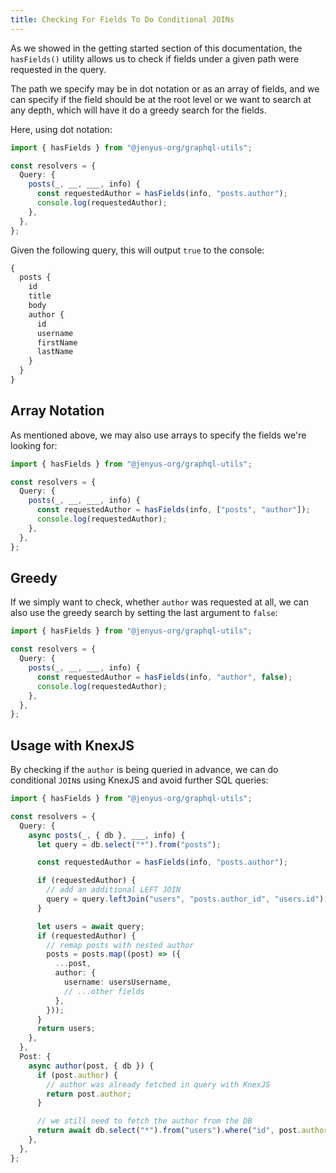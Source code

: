 ```yaml
---
title: Checking For Fields To Do Conditional JOINs
---
```


As we showed in the getting started section of this documentation, the `hasFields()` utility allows us to check if fields under a given path were requested in the query.

The path we specify may be in dot notation or as an array of fields, and we can specify if the field should be at the root level or we want to search at any depth, which will have it do a greedy search for the fields.

Here, using dot notation:

```ts
import { hasFields } from "@jenyus-org/graphql-utils";

const resolvers = {
  Query: {
    posts(_, __, ___, info) {
      const requestedAuthor = hasFields(info, "posts.author");
      console.log(requestedAuthor);
    },
  },
};
```

Given the following query, this will output `true` to the console:

```graphql
{
  posts {
    id
    title
    body
    author {
      id
      username
      firstName
      lastName
    }
  }
}
```

## Array Notation

As mentioned above, we may also use arrays to specify the fields we're looking for:

```ts
import { hasFields } from "@jenyus-org/graphql-utils";

const resolvers = {
  Query: {
    posts(_, __, ___, info) {
      const requestedAuthor = hasFields(info, ["posts", "author"]);
      console.log(requestedAuthor);
    },
  },
};
```

## Greedy

If we simply want to check, whether `author` was requested at all, we can also use the greedy search by setting the last argument to `false`:

```ts
import { hasFields } from "@jenyus-org/graphql-utils";

const resolvers = {
  Query: {
    posts(_, __, ___, info) {
      const requestedAuthor = hasFields(info, "author", false);
      console.log(requestedAuthor);
    },
  },
};
```

## Usage with KnexJS

By checking if the `author` is being queried in advance, we can do conditional `JOIN`s using KnexJS and avoid further SQL queries:

```ts
import { hasFields } from "@jenyus-org/graphql-utils";

const resolvers = {
  Query: {
    async posts(_, { db }, ___, info) {
      let query = db.select("*").from("posts");

      const requestedAuthor = hasFields(info, "posts.author");

      if (requestedAuthor) {
        // add an additional LEFT JOIN
        query = query.leftJoin("users", "posts.author_id", "users.id");
      }

      let users = await query;
      if (requestedAuthor) {
        // remap posts with nested author
        posts = posts.map((post) => ({
          ...post,
          author: {
            username: usersUsername,
            // ...other fields
          },
        }));
      }
      return users;
    },
  },
  Post: {
    async author(post, { db }) {
      if (post.author) {
        // author was already fetched in query with KnexJS
        return post.author;
      }

      // we still need to fetch the author from the DB
      return await db.select("*").from("users").where("id", post.author_id);
    },
  },
};
```
